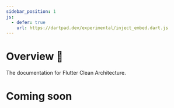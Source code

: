 ```yaml
---
sidebar_position: 1
js:
  - defer: true
    url: https://dartpad.dev/experimental/inject_embed.dart.js
---
```


# Overview 🎯

The documentation for Flutter Clean Architecture.

# Coming soon
